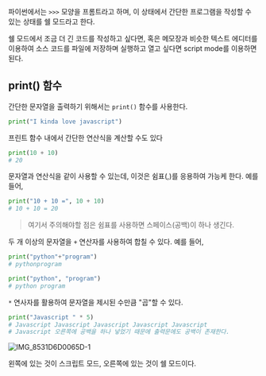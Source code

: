 파이썬에서는 `>>>` 모양을 프롬트라고 하며, 이 상태에서 간단한 프로그램을 작성할 수 있는 상태를 쉘 모드라고 한다.

쉘 모드에서 조금 더 긴 코드를 작성하고 싶다면, 혹은 메모장과 비슷한 텍스트 에디터를 이용하여 소스 코드를 파일에 저장하며 실행하고 열고 싶다면 script mode를 이용하면 된다.

## print() 함수

간단한 문자열을 출력하기 위해서는 `print()` 함수를 사용한다.

```py
print("I kinda love javascript")
```

프린트 함수 내에서 간단한 연산식을 계산할 수도 있다

```py
print(10 + 10)
# 20
```

문자열과 연산식을 같이 사용할 수 있는데, 이것은 쉼표(,)를 응용하여 가능케 한다. 예를 들어,

```py
print("10 + 10 =", 10 + 10)
# 10 + 10 = 20
```

> 여기서 주의해야할 점은 쉼표를 사용하면 스페이스(공백)이 하나 생긴다.

두 개 이상의 문자열을 `+` 연산자를 사용하여 합칠 수 있다. 예를 들어,

```py
print("python"+"program")
# pythonprogram

print("python", "program")
# python program
```

`*` 연사자를 활용하여 문자열을 제시된 수만큼 "곱"할 수 있다.

```py
print("Javascript " * 5)
# Javascript Javascript Javascript Javascript Javascript
# Javascript 오른쪽에 공백을 하나 넣었기 때문에 출력문에도 공백이 존재한다.
```

![IMG_8531D6D0065D-1](https://github.com/hampak/python-study/assets/85291626/5b28ad65-bab8-4744-984b-e042c1e43adb)

왼쪽에 있는 것이 스크립트 모드, 오른쪽에 있는 것이 쉘 모드이다.

